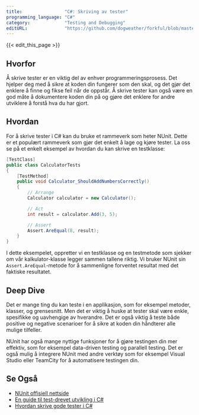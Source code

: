 ```yaml
---
title:                "C#: Skriving av tester"
programming_language: "C#"
category:             "Testing and Debugging"
editURL:              "https://github.com/dogweather/forkful/blob/master/content/no/c-sharp/writing-tests.md"
---
```


{{< edit_this_page >}}

## Hvorfor

Å skrive tester er en viktig del av enhver programmeringsprosess. Det hjelper deg med å sikre at koden din fungerer som den skal, og det gjør det enklere å finne og fikse feil når de oppstår. Å skrive tester kan også være en god måte å dokumentere koden din på og gjøre det enklere for andre utviklere å forstå hva du har gjort.

## Hvordan

For å skrive tester i C# kan du bruke et rammeverk som heter NUnit. Dette er et populært rammeverk som gjør det enkelt å lage og kjøre tester. La oss se på et enkelt eksempel av hvordan du kan skrive en testklasse:

```C#
[TestClass]
public class CalculatorTests
{
    [TestMethod]
    public void Calculator_ShouldAddNumbersCorrectly()
    {
        // Arrange
        Calculator calculator = new Calculator();

        // Act
        int result = calculator.Add(3, 5);

        // Assert
        Assert.AreEqual(8, result);
    }
}
```

I dette eksempelet, oppretter vi en testklasse og en testmetode som sjekker om vår kalkulator-klasse legger sammen tallene riktig. Vi bruker NUnit sin `Assert.AreEqual`-metode for å sammenligne forventet resultat med det faktiske resultatet.

## Deep Dive

Det er mange ting du kan teste i en applikasjon, som for eksempel metoder, klasser, og grensesnitt. Men det er viktig å huske at tester skal være enkle, spesifikke og uavhengige av hverandre. Det er også viktig å teste både positive og negative scenarioer for å sikre at koden din håndterer alle mulige tilfeller.

NUnit har også mange nyttige funksjoner for å gjøre testingen din mer effektiv, som for eksempel data-driven testing og parallell testing. Det er også mulig å integrere NUnit med andre verktøy som for eksempel Visual Studio eller TeamCity for å automatisere testingen din.

## Se Også

- [NUnit offisiell nettside](https://nunit.org/)
- [En guide til test-drevet utvikling i C#](https://blog.testproject.io/2018/07/05/tdd-c-sharp/)
- [Hvordan skrive gode tester i C#](https://medium.com/@SergeyTeplyakov/writing-good-unit-tests-in-c-eaa10b0b4cde)